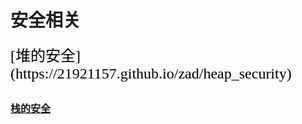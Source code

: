 # 安全相关
 <font size=5 color=black face="黑体">
  [堆的安全](https://21921157.github.io/zad/heap_security)
  </font>

## <font size=3>[栈的安全](https://21921157.github.io/zad/stack_security)</font>





